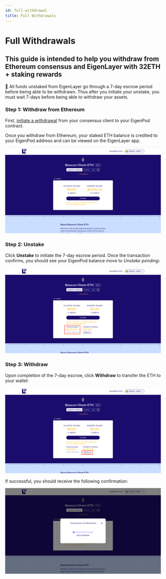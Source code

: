 ```yaml
---
id: full-withdrawal
title: Full Withdrawals
---
```


# Full Withdrawals

## This guide is intended to help you withdraw from Ethereum consensus and EigenLayer with 32ETH + staking rewards

:memo: All funds unstaked from EigenLayer go through a 7-day escrow period before being able to be withdrawn. Thus after you initiate your unstake, you must wait 7-days before being able to withdraw your assets.

### Step 1: Withdraw from Ethereum

First, [initiate a withdrawal](withdraw-validator-consensus-layer.md) from your consensus client to your EigenPod contract.

Once you withdraw from Ethereum, your staked ETH balance is credited to your EigenPod address and can be viewed on the EigenLayer app.

![](/images/page_4_1.png)

### Step 2: Unstake

Click **Unstake** to initiate the 7-day escrow period. Once the transaction confirms, you should see your EigenPod balance move to _Unstake pending_**:**

![](/images/page_4_2.png)


### Step 3: Withdraw

Upon completion of the 7-day escrow, click **Withdraw** to transfer the ETH to your wallet:

![](/images/page_4_3.png)

If successful, you should receive the following confirmation:

![](/images/page_4_4.png)